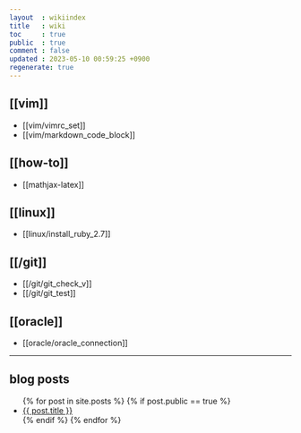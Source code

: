 ```yaml
---
layout  : wikiindex
title   : wiki
toc     : true
public  : true
comment : false
updated : 2023-05-10 00:59:25 +0900
regenerate: true
---
```


## [[vim]]
* [[vim/vimrc_set]]
* [[vim/markdown_code_block]]

## [[how-to]]

* [[mathjax-latex]]

## [[linux]]
* [[linux/install_ruby_2.7]]

## [[/git]]
* [[/git/git_check_v]]
* [[/git/git_test]]

## [[oracle]]
* [[oracle/oracle_connection]]



---

## blog posts
<div>
    <ul>
{% for post in site.posts %}
    {% if post.public == true %}
        <li>
            <a class="post-link" href="{{ post.url | prepend: site.baseurl }}">
                {{ post.title }}
            </a>
        </li>
    {% endif %}
{% endfor %}
    </ul>
</div>

